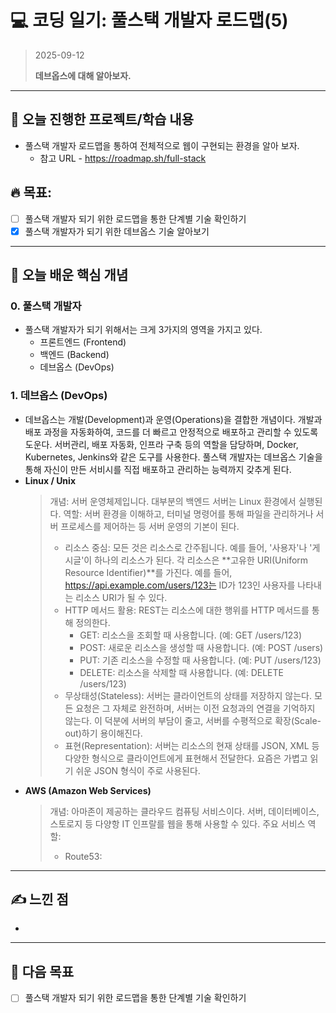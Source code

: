 # 💻 코딩 일기: 풀스택 개발자 로드맵(5)
> 2025-09-12
>
> **데브옵스에 대해 알아보자.**
---

## 🚀 오늘 진행한 프로젝트/학습 내용
- 풀스택 개발자 로드맵을 통하여 전체적으로 웹이 구현되는 환경을 알아 보자.
  - 참고 URL - https://roadmap.sh/full-stack
  
## 🔥 목표:  
  - [ ] 풀스택 개발자 되기 위한 로드맵을 통한 단계별 기술 확인하기
  - [X] 풀스택 개발자가 되기 위한 데브옵스 기술 알아보기

---

## 📝 오늘 배운 핵심 개념

### 0. 풀스택 개발자
- 풀스택 개발자가 되기 위해서는 크게 3가지의 영역을 가지고 있다.
  - 프론트엔드 (Frontend)
  - 백엔드 (Backend)
  - 데브옵스 (DevOps)

### 1. 데브옵스 (DevOps)
- 데브옵스는 개발(Development)과 운영(Operations)을 결합한 개념이다. 개발과 배포 과정을 자동화하여, 코드를 더 빠르고 안정적으로 배포하고 관리할 수 있도록 도운다. 서버관리, 배포 자동화, 인프라 구축 등의 역할을 담당하며, Docker, Kubernetes, Jenkins와 같은 도구를 사용한다. 풀스택 개발자는 데브옵스 기술을 통해 자신이 만든 서비시를 직접 배포하고 관리하는 능력까지 갖추게 된다.
- **Linux / Unix**
  > 개념: 서버 운영체제입니다. 대부분의 백엔드 서버는 Linux 환경에서 실행된다.
  > 역할: 서버 환경을 이해하고, 터미널 명령어를 통해 파일을 관리하거나 서버 프로세스를 제어하는 등 서버 운영의 기본이 된다.
  > - 리소스 중심: 모든 것은 리소스로 간주됩니다. 예를 들어, '사용자'나 '게시글'이 하나의 리소스가 된다. 각 리소스은 **고유한 URI(Uniform Resource Identifier)**를 가진다. 예를 들어, https://api.example.com/users/123는 ID가 123인 사용자를 나타내는 리소스 URI가 될 수 있다.
  > - HTTP 메서드 활용: REST는 리소스에 대한 행위를 HTTP 메서드를 통해 정의한다.
  >   - GET: 리소스을 조회할 때 사용합니다. (예: GET /users/123)
  >   - POST: 새로운 리소스을 생성할 때 사용합니다. (예: POST /users)
  >   - PUT: 기존 리소스을 수정할 때 사용합니다. (예: PUT /users/123)
  >   - DELETE: 리소스을 삭제할 때 사용합니다. (예: DELETE /users/123)
  > - 무상태성(Stateless): 서버는 클라이언트의 상태를 저장하지 않는다. 모든 요청은 그 자체로 완전하며, 서버는 이전 요청과의 연결을 기억하지 않는다. 이 덕분에 서버의 부담이 줄고, 서버를 수평적으로 확장(Scale-out)하기 용이해진다.
  > - 표현(Representation): 서버는 리소스의 현재 상태를 JSON, XML 등 다양한 형식으로 클라이언트에게 표현해서 전달한다. 요즘은 가볍고 읽기 쉬운 JSON 형식이 주로 사용된다.
- **AWS (Amazon Web Services)**
  > 개념: 아마존이 제공하는 클라우드 컴퓨팅 서비스이다. 서버, 데이터베이스, 스토로지 등 다양항 IT 인프랄를 웹을 통해 사용할 수 있다.
  > 주요 서비스 역할:
  > - Route53:

---

## ✍️ 느낀 점
- 

---

## 🎯 다음 목표
  - [ ] 풀스택 개발자 되기 위한 로드맵을 통한 단계별 기술 확인하기
